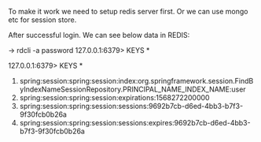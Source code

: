 To make it work we need to setup redis server first.
Or we can use mongo etc for session store.

After successful login. We can see below data in REDIS:

→ rdcli -a password
127.0.0.1:6379> KEYS *

127.0.0.1:6379> KEYS *
1) spring:session:spring:session:index:org.springframework.session.FindByIndexNameSessionRepository.PRINCIPAL_NAME_INDEX_NAME:user
2) spring:session:spring:session:expirations:1568272200000
3) spring:session:spring:session:sessions:9692b7cb-d6ed-4bb3-b7f3-9f30fcb0b26a
4) spring:session:spring:session:sessions:expires:9692b7cb-d6ed-4bb3-b7f3-9f30fcb0b26a
